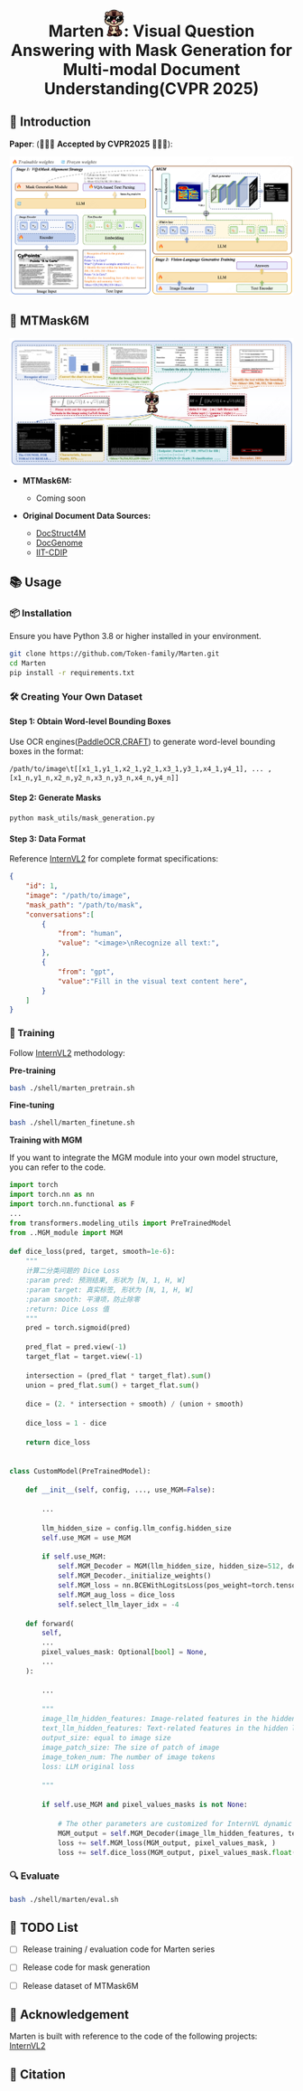 <div align="center">

# Marten<img src="assert/Marten.png" width="35"/>: Visual Question Answering with Mask Generation for Multi-modal Document Understanding(CVPR 2025)

</div>


## 📖 Introduction

**Paper**: (🚀🚀🚀 **Accepted by CVPR2025** 🚀🚀🚀): 

<div align="center">
<img src="assert/pipeline.png">
</div>


## 📄 MTMask6M
![Datasets](assert/dataset.png)
- **MTMask6M:**
  - Coming soon

- **Original Document Data Sources:**
  - [DocStruct4M](https://huggingface.co/datasets/mPLUG/DocStruct4M)
  - [DocGenome](https://huggingface.co/datasets/U4R/DocGenome)
  - [IIT-CDIP]()


## 📚 Usage

### 📦 Installation

Ensure you have Python 3.8 or higher installed in your environment.

```bash
git clone https://github.com/Token-family/Marten.git
cd Marten
pip install -r requirements.txt
```


### 🛠️ Creating Your Own Dataset

#### Step 1: Obtain Word-level Bounding Boxes
Use OCR engines([PaddleOCR](https://github.com/PaddlePaddle/PaddleOCR),[CRAFT](https://github.com/clovaai/CRAFT-pytorch)) to generate word-level bounding boxes in the format:
```
/path/to/image\t[[x1_1,y1_1,x2_1,y2_1,x3_1,y3_1,x4_1,y4_1], ... ,[x1_n,y1_n,x2_n,y2_n,x3_n,y3_n,x4_n,y4_n]]
```

#### Step 2: Generate Masks
```bash
python mask_utils/mask_generation.py
```

<!-- **Mask generation visualization** -->


#### Step 3: Data Format
Reference [InternVL2](https://github.com/OpenGVLab/InternVL) for complete format specifications:
```json
{
    "id": 1,
    "image": "/path/to/image",
    "mask_path": "/path/to/mask",
    "conversations":[
        {
            "from": "human",
            "value": "<image>\nRecognize all text:",
        },
        {
            "from": "gpt",
            "value":"Fill in the visual text content here",
        }
    ]
}

```

### 🚀 Training

Follow [InternVL2](https://internvl.github.io/blog/2024-07-02-InternVL-2.0/) methodology:

**Pre-training**

```bash
bash ./shell/marten_pretrain.sh
```

**Fine-tuning** 

```bash
bash ./shell/marten_finetune.sh
```

**Training with MGM**

If you want to integrate the MGM module into your own model structure, you can refer to the code.

```python
import torch
import torch.nn as nn
import torch.nn.functional as F
...
from transformers.modeling_utils import PreTrainedModel
from ..MGM_module import MGM

def dice_loss(pred, target, smooth=1e-6):
    """
    计算二分类问题的 Dice Loss
    :param pred: 预测结果, 形状为 [N, 1, H, W]
    :param target: 真实标签, 形状为 [N, 1, H, W]
    :param smooth: 平滑项，防止除零
    :return: Dice Loss 值
    """
    pred = torch.sigmoid(pred)
    
    pred_flat = pred.view(-1)
    target_flat = target.view(-1)
    
    intersection = (pred_flat * target_flat).sum()
    union = pred_flat.sum() + target_flat.sum()
    
    dice = (2. * intersection + smooth) / (union + smooth)
    
    dice_loss = 1 - dice
    
    return dice_loss


class CustomModel(PreTrainedModel):
    
    def __init__(self, config, ..., use_MGM=False):
        
        ...
        
        llm_hidden_size = config.llm_config.hidden_size
        self.use_MGM = use_MGM

        if self.use_MGM:
            self.MGM_Decoder = MGM(llm_hidden_size, hidden_size=512, dev_convs_nums=4, out_channels=1, layer_num=4)
            self.MGM_Decoder._initialize_weights()
            self.MGM_loss = nn.BCEWithLogitsLoss(pos_weight=torch.tensor([1.5]))    
            self.MGM_aug_loss = dice_loss 
            self.select_llm_layer_idx = -4

    def forward(
        self,
        ...
        pixel_values_mask: Optional[bool] = None,
        ...
    ):

        ...

        """
        image_llm_hidden_features: Image-related features in the hidden layer of LLM
        text_llm_hidden_features: Text-related features in the hidden layer of LLM
        output_size: equal to image size
        image_patch_size: The size of patch of image
        image_token_num: The number of image tokens
        loss: LLM original loss

        """

        if self.use_MGM and pixel_values_masks is not None:
            
            # The other parameters are customized for InternVL dynamic slicing. If you use other VFMs, you can delete them.
            MGM_output = self.MGM_Decoder(image_llm_hidden_features, text_llm_hidden_features, output_size, image_patch_size, image_token_num)  
            loss += self.MGM_loss(MGM_output, pixel_values_mask, )
            loss += self.dice_loss(MGM_output, pixel_values_mask.float().long())

```

### 🔍 Evaluate

```bash
bash ./shell/marten/eval.sh
```

## 📌 TODO List

- [ ] Release training / evaluation code for Marten series
- [ ] Release code for mask generation
- [ ] Release dataset of MTMask6M


## 🙏 Acknowledgement
Marten is built with reference to the code of the following projects: [InternVL2](https://github.com/OpenGVLab/InternVL)

## 📜 Citation
```bibtex

```


